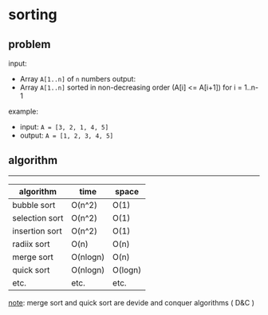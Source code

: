 # sorting

## problem

input:
- Array `A[1..n]` of `n` numbers
output:
- Array `A[1..n]` sorted in non-decreasing order (A[i] <= A[i+1]) for i = 1..n-1

example:
- input: `A = [3, 2, 1, 4, 5]`
- output: `A = [1, 2, 3, 4, 5]`

## algorithm

-------------------
|algorithm|time|space|
|---------|----|-----|
|bubble sort|O(n^2)|O(1)|
|selection sort|O(n^2)|O(1)|
|insertion sort|O(n^2)|O(1)|
|radiix sort|O(n)|O(n)|
|merge sort|O(nlogn)|O(n)|
|quick sort|O(nlogn)|O(logn)|
|etc.|etc.|etc.|

<u>note</u>: merge sort and quick sort are devide and conquer algorithms ( D&C )

 